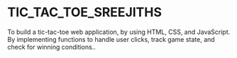 # TIC_TAC_TOE_SREEJITHS
To build a tic-tac-toe web application, by using HTML, CSS, and JavaScript. By implementing functions to handle user clicks, track game state, and check for winning conditions..
